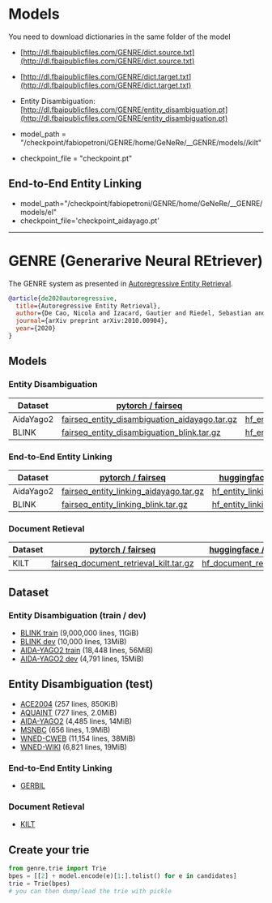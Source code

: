 # Models
You need to download dictionaries in the same folder of the model 
- [http://dl.fbaipublicfiles.com/GENRE/dict.source.txt](http://dl.fbaipublicfiles.com/GENRE/dict.source.txt)
- [http://dl.fbaipublicfiles.com/GENRE/dict.target.txt](http://dl.fbaipublicfiles.com/GENRE/dict.target.txt)
- Entity Disambiguation: [http://dl.fbaipublicfiles.com/GENRE/entity_disambiguation.pt](http://dl.fbaipublicfiles.com/GENRE/entity_disambiguation.pt)

- model_path = "/checkpoint/fabiopetroni/GENRE/home/GeNeRe/__GENRE/models//kilt"
- checkpoint_file = "checkpoint.pt"

## End-to-End Entity Linking

- model_path="/checkpoint/fabiopetroni/GENRE/home/GeNeRe/__GENRE/models/el"
- checkpoint_file='checkpoint_aidayago.pt'

----


# GENRE (Generarive Neural REtriever)

The GENRE system as presented in [Autoregressive Entity Retrieval](https://arxiv.org/abs/2010.00904).

```bibtex
@article{de2020autoregressive,
  title={Autoregressive Entity Retrieval},
  author={De Cao, Nicola and Izacard, Gautier and Riedel, Sebastian and Petroni, Fabio},
  journal={arXiv preprint arXiv:2010.00904},
  year={2020}
}
```

## Models

### Entity Disambiguation
| Dataset | [pytorch / fairseq](https://github.com/pytorch/fairseq)   | [huggingface / transformers](https://github.com/huggingface/transformers) |
| -------- | -------- | ----------- |
| AidaYago2 | [fairseq_entity_disambiguation_aidayago.tar.gz](http://dl.fbaipublicfiles.com/GENRE/fairseq_entity_disambiguation_aidayago.tar.gz)|[hf_entity_disambiguation_aidayago.tar.gz](http://dl.fbaipublicfiles.com/GENRE/hf_entity_disambiguation_aidayago.tar.gz)|
| BLINK | [fairseq_entity_disambiguation_blink.tar.gz](http://dl.fbaipublicfiles.com/GENRE/fairseq_entity_disambiguation_blink.tar.gz)|[hf_entity_disambiguation_blink.tar.gz](http://dl.fbaipublicfiles.com/GENRE/hf_entity_disambiguation_blink.tar.gz)|

### End-to-End Entity Linking
| Dataset | [pytorch / fairseq](https://github.com/pytorch/fairseq)   | [huggingface / transformers](https://github.com/huggingface/transformers) |
| -------- | -------- | ----------- |
| AidaYago2 | [fairseq_entity_linking_aidayago.tar.gz](http://dl.fbaipublicfiles.com/GENRE/fairseq_entity_linking_aidayago.tar.gz)|[hf_entity_linking_aidayago.tar.gz](http://dl.fbaipublicfiles.com/GENRE/hf_entity_linking_aidayago.tar.gz)|
| BLINK | [fairseq_entity_linking_blink.tar.gz](http://dl.fbaipublicfiles.com/GENRE/fairseq_entity_linking_blink.tar.gz)|[hf_entity_linking_blink.tar.gz](http://dl.fbaipublicfiles.com/GENRE/hf_entity_linking_blink.tar.gz)|

### Document Retieval
| Dataset | [pytorch / fairseq](https://github.com/pytorch/fairseq)   | [huggingface / transformers](https://github.com/huggingface/transformers) |
| -------- | -------- | ----------- |
| KILT | [fairseq_document_retrieval_kilt.tar.gz](http://dl.fbaipublicfiles.com/GENRE/fairseq_document_retrieval_kilt.tar.gz)|[hf_document_retrieval_kilt.tar.gz](http://dl.fbaipublicfiles.com/GENRE/hf_document_retrieval_kilt.tar.gz)|


## Dataset

### Entity Disambiguation (train / dev)
- [BLINK train](http://dl.fbaipublicfiles.com/KILT/blink-train-kilt.jsonl) (9,000,000 lines, 11GiB)
- [BLINK dev](http://dl.fbaipublicfiles.com/KILT/blink-dev-kilt.jsonl) (10,000 lines, 13MiB)
- [AIDA-YAGO2 train](http://dl.fbaipublicfiles.com/GENRE/aida-train-kilt.jsonl) (18,448 lines, 56MiB)
- [AIDA-YAGO2 dev](http://dl.fbaipublicfiles.com/GENRE/aida-dev-kilt.jsonl) (4,791 lines, 15MiB)

## Entity Disambiguation (test)
- [ACE2004](http://dl.fbaipublicfiles.com/GENRE/ace2004-test-kilt.jsonl) (257 lines, 850KiB)
- [AQUAINT](http://dl.fbaipublicfiles.com/GENRE/aquaint-test-kilt.jsonl) (727 lines, 2.0MiB)
- [AIDA-YAGO2](http://dl.fbaipublicfiles.com/GENRE/aida-test-kilt.jsonl) (4,485 lines, 14MiB)
- [MSNBC](http://dl.fbaipublicfiles.com/GENRE/msnbc-test-kilt.jsonl) (656 lines, 1.9MiB)
- [WNED-CWEB](http://dl.fbaipublicfiles.com/GENRE/clueweb-test-kilt.jsonl) (11,154 lines, 38MiB)
- [WNED-WIKI](http://dl.fbaipublicfiles.com/GENRE/wiki-test-kilt.jsonl) (6,821 lines, 19MiB)

### End-to-End Entity Linking
- [GERBIL](https://github.com/dice-group/gerbil)

### Document Retieval
- [KILT](https://github.com/facebookresearch/KILT)

## Create your trie
```python
from genre.trie import Trie
bpes = [[2] + model.encode(e)[1:].tolist() for e in candidates]
trie = Trie(bpes)
# you can then dump/load the trie with pickle
```
